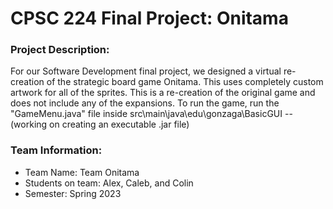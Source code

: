 # CPSC 224 Final Project: Onitama

### Project Description:
For our Software Development final project, we designed a virtual re-creation of the strategic board game Onitama. This uses completely custom artwork for all of the sprites. This is a re-creation of the original game and does not include any of the expansions. To run the game, run the "GameMenu.java" file inside src\main\java\edu\gonzaga\BasicGUI  --  (working on creating an executable .jar file)

### Team Information:

- Team Name: Team Onitama
- Students on team: Alex, Caleb, and Colin
- Semester: Spring 2023


